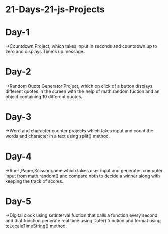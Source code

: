 # 21-Days-21-js-Projects
<h1>Day-1</h1><p>->Countdown Project, which takes input in seconds and countdown up to zero and displays Time's up message.</p>
<h1>Day-2</h1><p>->Random Quote Generator Project, which on click of a button displays different quotes in the screen with the help of math.random fuction and an  object containing 10 different quotes.</p>
<h1>Day-3</h1><p>->Word and character counter projects which takes input and count the words and character in a text using split() method.</p>
<h1>Day-4</h1><p>->Rock,Paper,Scissor game which takes user input and generates computer input from math.random() and compare noth to decide a winner along with keeping the track of scores.</p>
<h1>Day-5</h1><p>->Digital clock using setInterval fuction that calls a function every second and that function generate real time using Date() function and format using toLocaleTimeString() method.</p>
